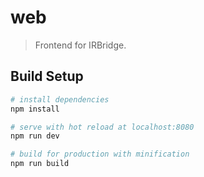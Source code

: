 # web

> Frontend for IRBridge.

## Build Setup

``` bash
# install dependencies
npm install

# serve with hot reload at localhost:8080
npm run dev

# build for production with minification
npm run build
```


